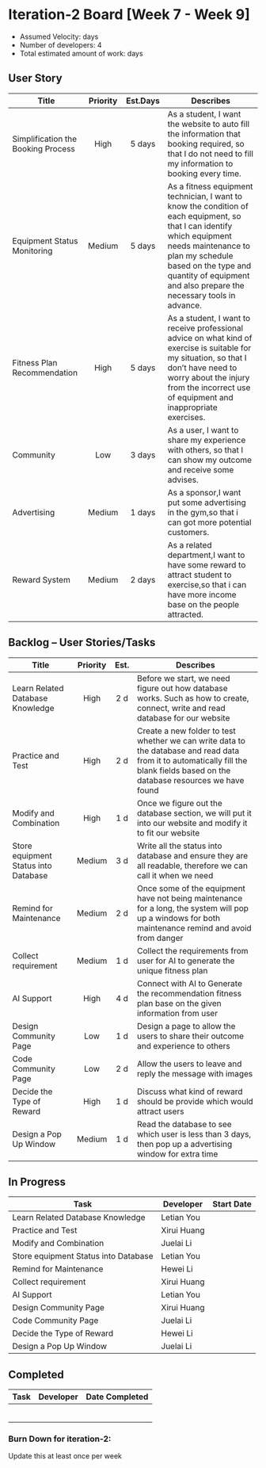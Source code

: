 # Iteration-2 Board [Week 7 - Week 9] 

* Assumed Velocity:  days
* Number of developers: 4
* Total estimated amount of work:  days
## User Story
| Title                              | Priority | Est.Days      | Describes                                |
| ---------------------------------- | :------: | :---------:   | ---------------------------------------- |
| Simplification the Booking Process | High     | 5 days        | As a student, I want the website to auto fill the information that booking required, so that I do not need to fill my information to booking every time. |
| Equipment Status Monitoring        | Medium   | 5 days        | As a fitness equipment technician, I want to know the condition of each equipment, so that I can identify which equipment needs maintenance to plan my schedule based on the type and quantity of equipment and also prepare the necessary tools in advance.  |
| Fitness Plan Recommendation        | High     | 5 days        |  As a student, I want to receive professional advice on what kind of exercise is suitable for my situation, so that I don’t have need to worry about the injury from the incorrect use of equipment and inappropriate exercises.   |
| Community                          | Low      | 3 days        |  As a user, I want to share my experience with others, so that I can show my outcome and receive some advises. |
| Advertising                        | Medium   | 1 days        |  As a sponsor,I want put some advertising in the gym,so that i can got more potential customers. |
| Reward System                      | Medium   | 2 days        |  As a related department,I want to have some reward to attract student to exercise,so that i can have more income base on the people attracted. |
## Backlog – User Stories/Tasks

| Title                                     | Priority | Est. | Describes                            |
| ----------------------------------------- | :------: | :--: | ------------------------------------ |
| Learn Related Database Knowledge          | High     | 2 d  | Before we start, we need figure out how database works. Such as how to create, connect, write and read database for our website |
| Practice and Test                         | High     | 2 d  | Create a new folder to test whether we can write data to the database and read data from it to automatically fill the blank fields based on the database resources we have found |
| Modify and Combination                    | High     | 1 d  | Once we figure out the database section, we will put it into our website and modify it to fit our website |
| Store equipment Status into Database      | Medium   | 3 d  | Write all the status into database and ensure they are all readable, therefore we can call it when we need |
| Remind for Maintenance                    | Medium   | 2 d  | Once some of the equipment have not being maintenance for a long, the system will pop up a windows for both maintenance remind and avoid from danger |
| Collect requirement                       | Medium   | 1 d  | Collect the requirements from user for AI to generate the unique fitness plan |
| AI Support                                | High     | 4 d  | Connect with AI to Generate the recommendation fitness plan base on the given information from user |
| Design Community Page                     | Low      | 1 d  | Design a page to allow the users to share their outcome and experience to others |
| Code Community Page                       | Low      | 2 d  | Allow the users to leave and reply the message with images |
| Decide the Type of Reward                 | High     | 1 d  | Discuss what kind of reward should be provide which would attract users |
| Design a Pop Up Window                    | Medium   | 1 d  | Read the database to see which user is less than 3 days, then pop up a advertising window for extra time |

## In Progress

| Task                                      | Developer      | Start Date    |
| ----------------------------------------- | -------------- | ------------- |
|  Learn Related Database Knowledge         |  Letian You    |               |
|  Practice and Test                        |  Xirui Huang   |               |
|  Modify and Combination                   |  Juelai Li     |               |
|  Store equipment Status into Database     |  Letian You    |               |
|  Remind for Maintenance                   |  Hewei Li      |               |
|  Collect requirement                      |  Xirui Huang   |               |
|  AI Support                               |  Letian You    |               |
|  Design Community Page                    |  Xirui Huang   |               |
|  Code Community Page                      |  Juelai Li     |               |
|  Decide the Type of Reward                |  Hewei Li      |               |
|  Design a Pop Up Window                   |  Juelai Li     |               |




## Completed
| Task                                      | Developer      | Date Completed |
| ----------------------------------------- | :------------: | :------------: |
|                                           |                |                |
|                                           |                |                |
|                                           |                |                |
|                                           |                |                |
|                                           |                |                |
|                                           |                |                |

### Burn Down for iteration-2:
Update this at least once per week
